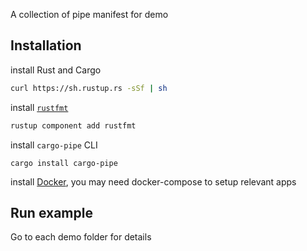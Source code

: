 A collection of pipe manifest for demo

## Installation
install Rust and Cargo
```sh
curl https://sh.rustup.rs -sSf | sh
```
install [`rustfmt`]
```sh
rustup component add rustfmt
```
install `cargo-pipe` CLI
```
cargo install cargo-pipe
```
install [Docker](https://docs.docker.com/engine/install/), you may need docker-compose to setup relevant apps
## Run example
Go to each demo folder for details

[`rustfmt`]: https://github.com/rust-lang/rustfmt